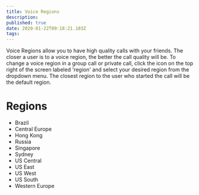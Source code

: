 ```yaml
---
title: Voice Regions
description: 
published: true
date: 2020-01-22T09:18:21.103Z
tags: 
---
```


Voice Regions allow you to have high quality calls with your friends. The closer a user is to a voice region, the better the call quality will be. To change a voice region in a group call or private call, click the icon on the top right of the screen labeled 'region' and select your desired region from the dropdown menu. The closest region to the user who started the call will be the default region.

# Regions
* Brazil
* Central Europe
* Hong Kong
* Russia
* Singapore
* Sydney
* US Central
* US East
* US West
* US South
* Western Europe
